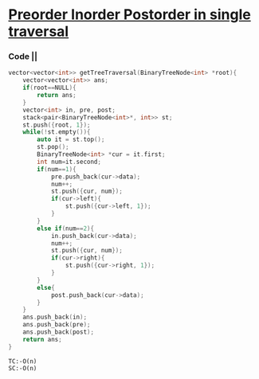 # [Preorder Inorder Postorder in single traversal](https://www.codingninjas.com/codestudio/problems/981269?topList=striver-sde-sheet-problems&utm_source=striver&utm_medium=website)

### Code ||

``` .cpp
vector<vector<int>> getTreeTraversal(BinaryTreeNode<int> *root){
    vector<vector<int>> ans;
    if(root==NULL){
        return ans;
    }
    vector<int> in, pre, post;
    stack<pair<BinaryTreeNode<int>*, int>> st;
    st.push({root, 1});
    while(!st.empty()){
        auto it = st.top();
        st.pop();
        BinaryTreeNode<int> *cur = it.first;
        int num=it.second;
        if(num==1){
            pre.push_back(cur->data);
            num++;
            st.push({cur, num});
            if(cur->left){
                st.push({cur->left, 1});
            }
        }
        else if(num==2){
            in.push_back(cur->data);
            num++;
            st.push({cur, num});
            if(cur->right){
                st.push({cur->right, 1});
            }
        } 
        else{
            post.push_back(cur->data);
        }
    }
    ans.push_back(in);
    ans.push_back(pre);
    ans.push_back(post);
    return ans;
}
```

```
TC:-O(n)
SC:-O(n)
```
